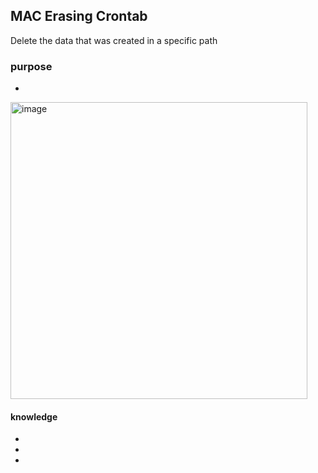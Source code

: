 
## MAC Erasing Crontab
Delete the data that was created in a specific path

### purpose
- 

<img width="475" alt="image" src="https://github.com/JeonHR/MAC_crontab/assets/140233882/7247478b-61d6-4b48-a8a5-80a5d73c831c">


#### knowledge
-
-
-
